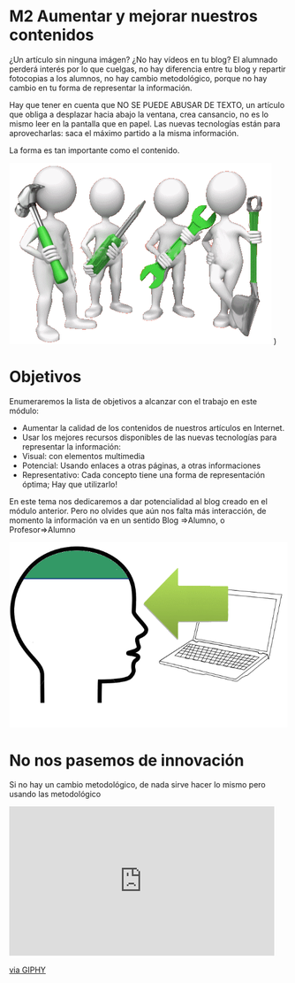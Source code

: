 # M2 Aumentar y mejorar nuestros contenidos

¿Un artículo sin ninguna imágen? ¿No hay vídeos en tu blog? El alumnado perderá interés por lo que cuelgas, no hay diferencia entre tu blog y repartir fotocopias a los alumnos, no hay cambio metodológico, porque no hay cambio en tu forma de representar la información.

Hay que tener en cuenta que NO SE PUEDE ABUSAR DE TEXTO, un artículo que obliga a desplazar hacia abajo la ventana, crea cansancio, no es lo mismo leer en la pantalla que en papel.
Las nuevas tecnologías están para aprovecharlas: saca el máximo partido a la misma información.

La forma es tan importante como el contenido.

![](/assets/innovacion.gif)
  )
# Objetivos

Enumeraremos la lista de objetivos a alcanzar con el trabajo en este módulo:

- Aumentar la calidad de los contenidos de nuestros artículos en Internet.
- Usar los mejores recursos disponibles de las nuevas tecnologías para representar la información:
 - Visual: con elementos multimedia
 - Potencial: Usando enlaces a otras páginas, a otras informaciones
 - Representativo: Cada concepto tiene una forma de representación óptima; Hay que utilizarlo!


En este tema nos dedicaremos a dar potencialidad al blog creado en el módulo anterior.
Pero no olvides que aún nos falta más interacción, de momento la información va en un sentido Blog =>Alumno, o Profesor=>Alumno

![](/assets/cabeza1.gif)

# No nos pasemos de innovación

Si no hay un cambio metodológico, de nada sirve hacer lo mismo pero usando las metodológico

<iframe src="https://giphy.com/embed/lnySV5m8IHhrx5M0e0" width="480" height="270" frameBorder="0" class="giphy-embed" allowFullScreen></iframe><p><a href="https://giphy.com/gifs/mural-app-mural-design-thinking-surface-hub-lnySV5m8IHhrx5M0e0">via GIPHY</a></p>
